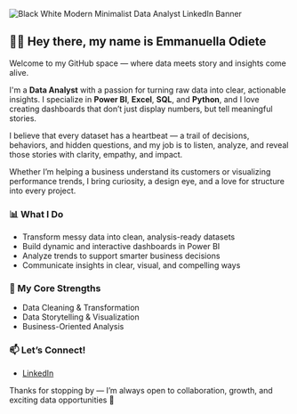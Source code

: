 ![Black   White Modern Minimalist Data Analyst LinkedIn Banner](https://github.com/user-attachments/assets/22299878-93fe-4c95-8e96-0bf8ee5e0e30)

## 👋🏽 Hey there, my name is Emmanuella Odiete

Welcome to my GitHub space — where data meets story and insights come alive.

I'm a **Data Analyst** with a passion for turning raw data into clear, actionable insights. I specialize in **Power BI**, **Excel**, **SQL**, and **Python**, and I love creating dashboards that don’t just display numbers, but tell meaningful stories.

I believe that every dataset has a heartbeat — a trail of decisions, behaviors, and hidden questions, and my job is to listen, analyze, and reveal those stories with clarity, empathy, and impact.

Whether I’m helping a business understand its customers or visualizing performance trends, I bring curiosity, a design eye, and a love for structure into every project.

### 📊 What I Do
- Transform messy data into clean, analysis-ready datasets  
- Build dynamic and interactive dashboards in Power BI  
- Analyze trends to support smarter business decisions  
- Communicate insights in clear, visual, and compelling ways

### 🧠 My Core Strengths
- Data Cleaning & Transformation  
- Data Storytelling & Visualization  
- Business-Oriented Analysis  

### 📫 Let’s Connect!
- [LinkedIn](https://www.linkedin.com/in/emmanuella-odiete-3638671a5/)

Thanks for stopping by — I’m always open to collaboration, growth, and exciting data opportunities 🚀
